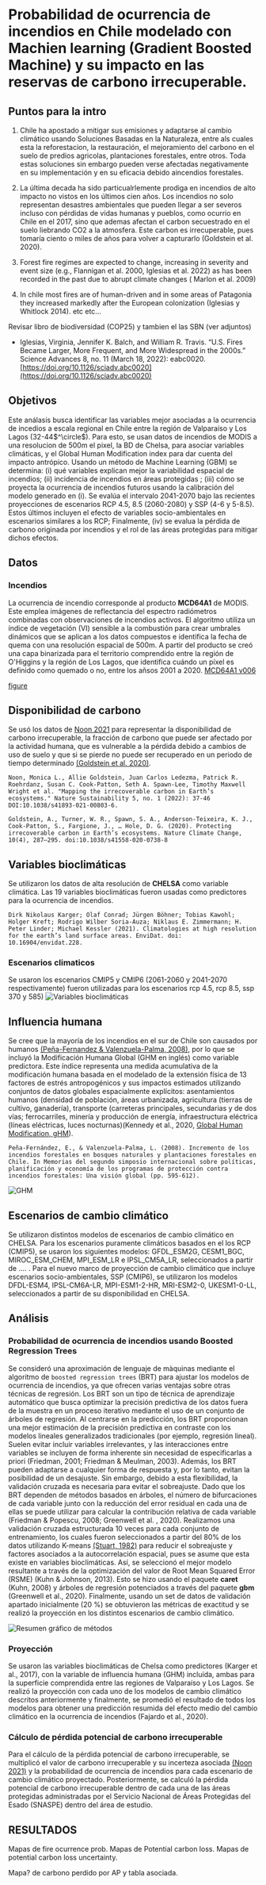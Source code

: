 # Probabilidad de ocurrencia de incendios en Chile modelado con Machien learning (Gradient Boosted Machine) y su impacto en las reservas de carbono irrecuperable.

## Puntos para la intro

1. Chile ha apostado a mitigar sus emisiones y adaptarse al cambio climático usando Soluciones Basadas en la Naturaleza, entre als cuales esta la reforestacion, la restauración, el mejoramiento del carbono en el suelo de predios agricolas, plantaciones forestales, entre otros. Toda estas soluciones sin embargo pueden verse afectadas negativamente en su implementación y en su eficacia debido aincendios forestales.

2. La última decada ha sido particualrlemente prodiga en incendios de alto impacto no vistos en los últimos cien años. Los incendios no solo representan desastres ambientales que pueden llegar a ser severos incluso con pérdidas de vidas humanas y pueblos, como ocurrio en Chile en el 2017, sino que ademas afectan el carbon secuestrado en el suelo liebrando CO2 a la atmosfera. Este carbon es irrecuperable, pues tomaría ciento o miles de años para volver a capturarlo (Goldstein et al. 2020).

3. Forest fire regimes are expected to change,  increasing in severity and event size (e.g., Flannigan et al. 2000, Iglesias et al. 2022) as has been recorded in the past due to abrupt climate changes  ( Marlon et al. 2009)

4. In chile most fires are of human-driven and in some areas of Patagonia they increased markedly after the European colonization (Iglesias y Whitlock 2014). etc etc...

Revisar libro de biodiversidad (COP25) y tambien el las SBN (ver adjuntos)

- Iglesias, Virginia, Jennifer K. Balch, and William R. Travis. “U.S. Fires Became Larger, More Frequent, and More Widespread in the 2000s.” Science Advances 8, no. 11 (March 18, 2022): eabc0020. [https://doi.org/10.1126/sciadv.abc0020](https://doi.org/10.1126/sciadv.abc0020)

## Objetivos

Este análasis busca identificar las variables mejor asociadas a la ocurrencia de incedios a escala regional en Chile entre la región de Valparaíso y Los Lagos (32-44$^\circle$). Para esto, se usan datos de incendios de MODIS a una resolucion de 500m el pixel, la BD de Chelsa, para  asociar variables climáticas, y el Global Human Modification index para dar cuenta del impacto antrópico. Usando un método de Machine Learning (GBM) se determina:  (i) qué variables explican mejor la variabilidad espacial de incendios; (ii) incidencia de incendios en áreas protegidas ; (iii) cómo se proyecta la ocurrencia de incendios futuros usando la calibración del modelo generado en (i). Se evalúa el intervalo 2041-2070 bajo las recientes proyecciones de escenarios RCP 4.5, 8.5 (2060-2080) y SSP (4-6 y 5-8.5). Estos últimos  incluyen el efecto de  variables socio-ambientales en escenarios similares a los RCP;   Finalmente, (iv) se evalua la pérdida de carbono originada por incendios y el rol de las áreas protegidas para mitigar dichos efectos.


## Datos 
### Incendios
La ocurrencia de incendio corresponde al producto **MCD64A1** de MODIS. Este emplea imágenes de reflectancia del espectro radiómetros combinadas con observaciones de incendios activos. El algoritmo utiliza un índice de vegetación (VI) sensible a la combustión para crear umbrales dinámicos que se aplican a los datos compuestos e identifica la fecha de quema con una resolución espacial de 500m. A partir del producto se creó una capa binarizada para el territorio comprendido entre la región de O'Higgins y la región de Los Lagos, que identifica cuándo un píxel es definido como quemado o no, entre los añsos 2001 a 2020. [MCD64A1  v006](https://lpdaac.usgs.gov/products/mcd64a1v006/)

[figure](https://github.com/Vakkhus/PN-Incendios/blob/main/Figures/270123/Occurrence_MODIS.pdf)

## Disponibilidad de carbono

Se usó los datos de [Noon 2021](https://doi.org/10.1038/s41893-021-00803-6) para representar la disponibilidad de carbono irrecuperable, la fracción de carbono que puede ser afectado por la actividad humana, que es vulnerable a la pérdida debido a cambios de uso de suelo y que si se pierde no puede ser recuperado en un periodo de tiempo determinado [(Goldstein et al. 2020)](https://doi.org/10.1038/s41558-020-0738-8). 

```
Noon, Monica L., Allie Goldstein, Juan Carlos Ledezma, Patrick R. Roehrdanz, Susan C. Cook-Patton, Seth A. Spawn-Lee, Timothy Maxwell Wright et al. "Mapping the irrecoverable carbon in Earth’s ecosystems." Nature Sustainability 5, no. 1 (2022): 37-46 DOI:10.1038/s41893-021-00803-6.

Goldstein, A., Turner, W. R., Spawn, S. A., Anderson-Teixeira, K. J., Cook-Patton, S., Fargione, J., … Hole, D. G. (2020). Protecting irrecoverable carbon in Earth’s ecosystems. Nature Climate Change, 10(4), 287–295. doi:10.1038/s41558-020-0738-8 
```

## Variables bioclimáticas

Se utilizaron los datos de alta resolución de **CHELSA** como variable climática. Las 19 variables bioclimáticas fueron usadas como predictores para la ocurrencia de incendios.

```
Dirk Nikolaus Karger; Olaf Conrad; Jürgen Böhner; Tobias Kawohl; Holger Kreft; Rodrigo Wilber Soria-Auza; Niklaus E. Zimmermann; H. Peter Linder; Michael Kessler (2021). Climatologies at high resolution for the earth’s land surface areas. EnviDat. doi: 10.16904/envidat.228.
```
### Escenarios climaticos
Se usaron los escenarios CMIP5 y CMIP6 (2061-2060 y 2041-2070 respectivamente) fueron utilizadas para los escenarios rcp 4.5, rcp 8.5, ssp 370 y 585) ![Variables bioclimáticas](https://github.com/Vakkhus/PN-Incendios/blob/main/Figures/Plots/bio.png?raw=true)

## Influencia humana
Se cree que la mayoría de los incendios en el sur de Chile son causados por humanos [(Peña-Fernandez & Valenzuela-Palma, 2008)](https://www.fs.usda.gov/psw/publications/documents/psw_gtr208es/psw_gtr208es_595-612_pena-fernandez.pdf?iframe=true&width=95%&height=95%), por lo que se incluyó la Modificación Humana Global (GHM en inglés) como variable predictora. Este índice representa una medida acumulativa de la modificación humana basada en el modelado de la extensión física de 13 factores de estrés antropogénicos y sus impactos estimados utilizando conjuntos de datos globales espacialmente explícitos: asentamientos humanos (densidad de población, áreas urbanizada, agricultura (tierras de cultivo, ganadería), transporte (carreteras principales, secundarias y de dos vías; ferrocarriles, minería y producción de energía, infraestructura eléctrica (líneas eléctricas, luces nocturnas)(Kennedy et al., 2020, [Global Human Modification, gHM](https://sedac.ciesin.columbia.edu/data/set/lulc-human-modification-terrestrial-systems)). 

```
Peña-Fernández, E., & Valenzuela-Palma, L. (2008). Incremento de los incendios forestales en bosques naturales y plantaciones forestales en Chile. In Memorias del segundo simposio internacional sobre políticas, planificación y economía de los programas de protección contra incendios forestales: Una visión global (pp. 595-612).

```
![GHM](https://github.com/Vakkhus/PN-Incendios/blob/main/Figures/Plots/ghm.png?raw=true)

## Escenarios de cambio climático
Se utilizaron distintos modelos de escenarios de cambio climático en CHELSA. Para los escenarios puramente climáticos basados en el los RCP (CMIP5), se usaron los siguientes modelos: GFDL_ESM2G, CESM1_BGC, MIROC_ESM_CHEM, MPI_ESM_LR e IPSL_CM5A_LR, seleccionados a partir de .... . Para el nuevo marco de proyección de cambio climático que incluye escenarios socio-ambientales, SSP (CMIP6), se utilizaron los modelos DFDL-ESM4, IPSL-CM6A-LR, MPI-ESM1-2-HR, MRI-ESM2-0, UKESM1-0-LL, seleccionados a partir de su disponibilidad en CHELSA.

## Análisis

### Probabilidad de ocurrencia de incendios usando Boosted Regression Trees
Se consideró una aproximación de lenguaje de màquinas mediante el algoritmo de `boosted regression trees` (BRT) para ajustar los modelos de ocurrencia de incendios, ya que ofrecen varias ventajas sobre otras técnicas de regresión. Los BRT son un tipo de técnica de aprendizaje automático que busca optimizar la precisión predictiva de los datos fuera de la muestra en un proceso iterativo mediante el uso de un conjunto de árboles de regresión. Al centrarse en la predicción, los BRT proporcionan una mejor estimación de la precisión predictiva en contraste con los modelos lineales generalizados tradicionales (por ejemplo, regresión lineal). Suelen evitar incluir variables irrelevantes, y las interacciones entre variables se incluyen de forma inherente sin necesidad de especificarlas a priori (Friedman, 2001; Friedman & Meulman, 2003). Además, los BRT pueden adaptarse a cualquier forma de respuesta y, por lo tanto, evitan la posibilidad de un desajuste. Sin embargo, debido a esta flexibilidad, la validación cruzada es necesaria para evitar el sobreajuste. Dado que los BRT dependen de métodos basados en árboles, el número de bifurcaciones de cada variable junto con la reducción del error residual en cada una de ellas se puede utilizar para calcular la contribución relativa de cada variable (Friedman & Popescu, 2008; Greenwell et al. , 2020). Realizamos una validación cruzada estructurada 10 veces para cada conjunto de entrenamiento, los cuales fueron seleccionados a partir del 80% de los datos utilizando K-means [(Stuart, 1982)](10.1109/TIT.1982.1056489) para reducir el sobreajuste y factores asociados a la autocorrelación espacial, pues se asume que esta existe en variables bioclimáticas. Así, se seleccionó el mejor modelo resultante a través de la optimización del valor de Root Mean Squared Error (RSME) (Kuhn & Johnson, 2013). Esto se hizo usando el paquete **caret** (Kuhn, 2008) y árboles de regresión potenciados a través del paquete **gbm** (Greenwell et al., 2020). Finalmente, usando un set de datos de validación apartado inicialmente (20 %) se obtuvieron las métricas de exactitud y se realizó la proyección en los distintos escenarios de cambio climático. 

![Resumen gráfico de métodos](https://github.com/Vakkhus/PN-Incendios/blob/main/Figures/Plots/diagrama_final.png?raw=true)

### Proyección

Se usaron las variables bioclimáticas de Chelsa como predictores (Karger et al., 2017), con la variable de influencia humana (GHM) incluída, ambas para la superficie comprendida entre las regiones de Valparaíso y Los Lagos. Se realizó la proyección con cada uno de los modelos de cambio climático descritos anteriormente y finalmente, se promedió el resultado de todos los modelos para obtener una predicción resumida del efecto medio del cambio climático en la ocurrencia de incendios (Fajardo et al., 2020).

### Cálculo de pérdida potencial de carbono irrecuperable

Para el cálculo de la pérdida potencial de carbono irrecuperable, se multiplicó el valor de carbono irrecuperable y su incerteza asociada [(Noon 2021)](https://doi.org/10.1038/s41893-021-00803-6) y la probabilidad de ocurrencia de incendios para cada escenario de cambio climático proyectado. Posteriormente, se calculó la pérdida potencial de carbono irrecuperable dentro de cada una de las áreas protegidas administradas por el Servicio Nacional de Áreas Protegidas del Esado (SNASPE) dentro del área de estudio. 

## RESULTADOS

Mapas de fire ocurrence prob. 
Mapas de Potential carbon loss.
Mapas de potential carbon loss uncertainty.

Mapa? de carbono perdido por AP y tabla asociada.



